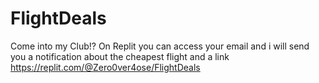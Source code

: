 # FlightDeals
Come into my Club!? On Replit you can access your email and i will send you a notification about the cheapest flight and a link 
https://replit.com/@Zero0ver4ose/FlightDeals
